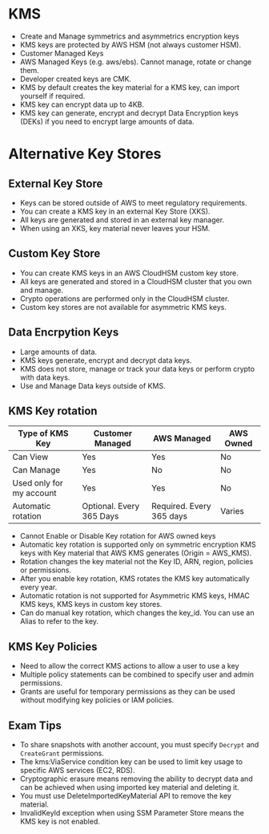 # KMS

- Create and Manage symmetrics and asymmetrics encryption keys
- KMS keys are protected by AWS HSM (not always customer HSM).
- Customer Managed Keys
- AWS Managed Keys (e.g. aws/ebs). Cannot manage, rotate or change them.
- Developer created keys are CMK.
- KMS by default creates the key material for a KMS key, can import yourself if required.
- KMS key can encrypt data up to 4KB.
- KMS key can generate, encrypt and decrypt Data Encryption keys (DEKs) if you need to encrypt large amounts of data.

# Alternative Key Stores

## External Key Store 

- Keys can be stored outside of AWS to meet regulatory requirements.
- You can create a KMS key in an external Key Store (XKS).
- All keys are generated and stored in an external key manager.
- When using an XKS, key material never leaves your HSM.

## Custom Key Store

- You can create KMS keys in an AWS CloudHSM custom key store.
- All keys are generated and stored in a CloudHSM cluster that you own and manage.
- Crypto operations are performed only in the CloudHSM cluster. 
- Custom key stores are not available for asymmetric KMS keys.

## Data Encrpytion Keys

 - Large amounts of data.
 - KMS keys generate, encrypt and decrypt data keys.
 - KMS does not store, manage or track your data keys or perform crypto with data keys.
 - Use and Manage Data keys outside of KMS.


 ## KMS Key rotation

 |Type of KMS Key|Customer Managed|AWS Managed|AWS Owned|
 |---|---|---|---|
 |Can View|Yes|Yes|No|
 |Can Manage|Yes|No|No|
 |Used only for my account|Yes|Yes|No|
 |Automatic rotation|Optional. Every 365 Days|Required. Every 365 days|Varies|

 - Cannot Enable or Disable Key rotation for AWS owned keys
 - Automatic key rotation is supported only on symmetric encryption KMS keys with Key material that AWS KMS generates (Origin = AWS_KMS).
 - Rotation changes the key material not the Key ID, ARN, region, policies or permissions.
 - After you enable key rotation, KMS rotates the KMS key automatically every year.
 - Automatic rotation is not supported for Asymmetric KMS keys, HMAC KMS keys, KMS keys in custom key stores.  
 - Can do manual key rotation, which changes the key_id. You can use an Alias to refer to the key.

 ## KMS Key Policies

- Need to allow the correct KMS actions to allow a user to use a key
- Multiple policy statements can be combined to specify user and admin permissions.
- Grants are useful for temporary permissions as they can be used without modifying key policies or IAM policies. 

## Exam Tips

- To share snapshots with another account, you must specify ````Decrypt```` and ````CreateGrant```` permissions.
- The kms:ViaService condition key can be used to limit key usage to specific AWS services (EC2, RDS).
- Cryptographic erasure means removing the ability to decrypt data and can be achieved when using imported key material and deleting it. 
- You must use DeleteImportedKeyMaterial API to remove the key material.
- InvalidKeyId exception when using SSM Parameter Store means the KMS key is not enabled.

